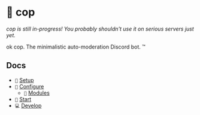 # 👮 cop

_cop is still in-progress! You probably shouldn't use it on serious servers just yet._

ok cop. The minimalistic auto-moderation Discord bot. :tm:

## Docs

-   `🔨` [Setup][docs/setup]
-   `🔧` [Configure][docs/configure]
    -   `🧩` [Modules][docs/modules]
-   `🏁` [Start][docs/start]
-   `💻` [Develop][docs/develop]

<!-- references -->

[docs/setup]: https://github.com/cAttte/cop/blob/master/docs/setup.md
[docs/configure]: https://github.com/cAttte/cop/blob/master/docs/configure.md
[docs/modules]: https://github.com/cAttte/cop/blob/master/docs/modules.md
[docs/start]: https://github.com/cAttte/cop/blob/master/docs/start.md
[docs/develop]: https://github.com/cAttte/cop/blob/master/docs/develop.md
